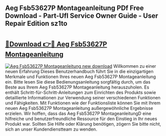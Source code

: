 ## Aeg Fsb53627P Montageanleitung PDf Free Download - Part-UfI Service Owner Guide - User Repair Edition sz1to

# <h2><a href="http://df7sfh1.blite.top/?on=Aeg+Fsb53627P+Montageanleitung">🔗Download 👉🔴 Aeg Fsb53627P Montageanleitung</a></h2>

[![Aeg Fsb53627P Montageanleitung new download](https://i.imgur.com/lujVjoI.png)](http://df7sfh1.blite.top/?on=Aeg+Fsb53627P+Montageanleitung)
Willkommen zu einer neuen Erfahrung Dieses Benutzerhandbuch führt Sie in die einzigartigen Merkmale und Funktionen Ihres neuen Aeg Fsb53627P Montageanleitung ein. Bitte lesen Sie diese Bedienungsanleitung sorgfältig durch, um das Beste aus Ihrem Aeg Fsb53627P Montageanleitung herauszuholen. Es enthält Schritt-für-Schritt-Anleitungen zum Einrichten des Produkts sowie detaillierte Informationen zur Verwendung seiner verschiedenen Funktionen und Fähigkeiten. Mit Funktionen wie der Funktionsliste können Sie mit Ihrem neuen Aeg Fsb53627P Montageanleitung außergewöhnliche Ergebnisse erzielen. Wir hoffen, dass das Aeg Fsb53627P MontageanleitungD eine hilfreiche und benutzerfreundliche Ressource für den Einstieg in Ihr neues Produkt war. Sollten Sie Hilfe oder Klärung benötigen, zögern Sie bitte nicht, sich an unser Kundendienstteam zu wenden.
